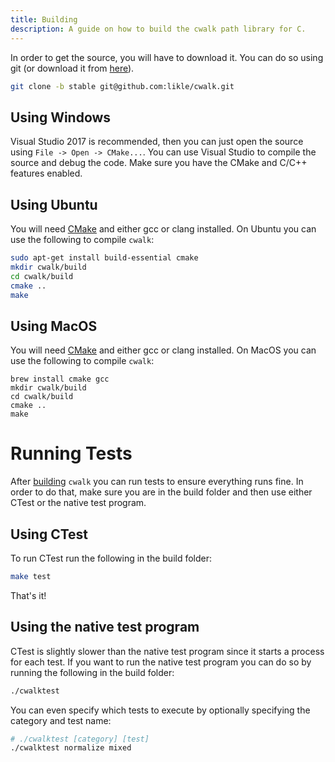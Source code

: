 ```yaml
---
title: Building
description: A guide on how to build the cwalk path library for C.
---
```


In order to get the source, you will have to download it. You can do so using git (or download it from [here](https://github.com/likle/cwalk/archive/stable.zip)).
```bash
git clone -b stable git@github.com:likle/cwalk.git
```

## Using Windows
Visual Studio 2017 is recommended, then you can just open the source using ``File -> Open -> CMake...``. You can use Visual Studio to compile the source and debug the code. Make sure you have the CMake and C/C++ features enabled.

## Using Ubuntu
You will need [CMake](https://cmake.org/download/) and either gcc or clang installed. On Ubuntu you can use the following to compile ``cwalk``:
```bash
sudo apt-get install build-essential cmake
mkdir cwalk/build
cd cwalk/build
cmake ..
make
```

## Using MacOS
You will need [CMake](https://cmake.org/download/) and either gcc or clang installed. On MacOS you can use the following to compile ``cwalk``:
```
brew install cmake gcc
mkdir cwalk/build
cd cwalk/build
cmake ..
make
```
# Running Tests

After [building](https://github.com/likle/cwalk/wiki/Building) ``cwalk`` you can run tests to ensure everything runs fine. In order to do that, make sure you are in the build folder and then use either CTest or the native test program.

## Using CTest
To run CTest run the following in the build folder:
```bash
make test
```

That's it!

## Using the native test program
CTest is slightly slower than the native test program since it starts a process for each test.
If you want to run the native test program you can do so by running the following in the build folder:
```bash
./cwalktest
```

You can even specify which tests to execute by optionally specifying the category and test name:
```bash
# ./cwalktest [category] [test]
./cwalktest normalize mixed
```
